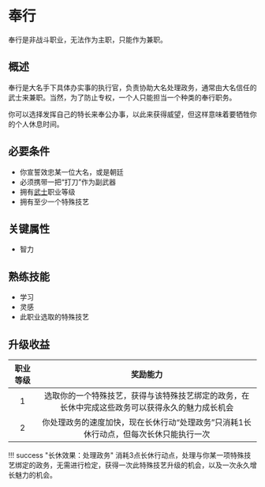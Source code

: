 # 奉行

奉行是非战斗职业，无法作为主职，只能作为兼职。

## 概述

奉行是大名手下具体办实事的执行官，负责协助大名处理政务，通常由大名信任的武士来兼职。当然，为了防止专权，一个人只能担当一个种类的奉行职务。

你可以选择发挥自己的特长来奉公办事，以此来获得威望，但这样意味着要牺牲你的个人休息时间。

## 必要条件

* 你宣誓效忠某一位大名，或是朝廷
* 必须携带一把“打刀”作为副武器
* 拥有<a href="../samurai" target="_blank">武士</a>职业等级
* 拥有至少一个特殊技艺

## 关键属性

* 智力

## 熟练技能

* 学习
* 灵感
* 此职业选取的特殊技艺

## 升级收益

职业等级|奖励能力
:--:|:--:
1|选取你的一个特殊技艺，获得与该特殊技艺绑定的政务，在长休中完成这些政务可以获得永久的魅力成长机会
2|你处理政务的速度加快，现在长休行动“处理政务”只消耗1长休行动点，但每次长休只能执行一次

!!! success "长休效果：处理政务"
    消耗3点长休行动点，处理与你某一项特殊技艺绑定的政务，无需进行检定，获得一次此特殊技艺升级的机会，以及一次永久增长魅力的机会。